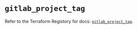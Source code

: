 # `gitlab_project_tag`

Refer to the Terraform Registory for docs: [`gitlab_project_tag`](https://www.terraform.io/docs/providers/gitlab/r/project_tag).
